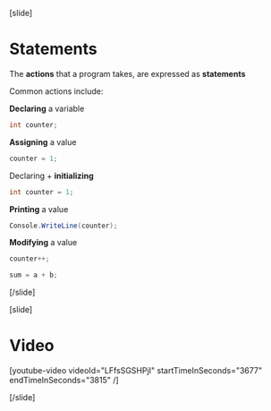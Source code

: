 [slide]
# Statements
The **actions** that a program takes, are expressed as **statements**

Common actions include:

  **Declaring** a variable
  ```csharp
  int counter;
  ```

  **Assigning** a value
  ```csharp
  counter = 1;
  ```

  Declaring + **initializing**
  ```csharp
  int counter = 1;
  ```

  **Printing** a value
  ```csharp
  Console.WriteLine(counter);
  ```

  **Modifying** a value
  ```csharp
  counter++;
  ```
  
  ```csharp
  sum = a + b;
  ```
[/slide]

[slide]
# Video

[youtube-video videoId="LFfsSGSHPjI" startTimeInSeconds="3677" endTimeInSeconds="3815" /]

[/slide]